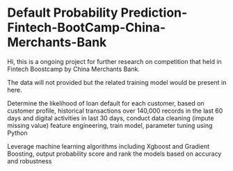 # Default Probability Prediction-Fintech-BootCamp-China-Merchants-Bank

Hi, this is a ongoing project for further research on competition that held in Fintech Boostcamp by China Merchants Bank.

The data will not provided but the related training model would be present in here.

Determine the likelihood of loan default for each customer, based on customer profile, historical transactions over
140,000 records in the last 60 days and digital activities in last 30 days, conduct data cleaning (impute missing value)
feature engineering, train model, parameter tuning using Python

Leverage machine learning algorithms including Xgboost and Gradient Boosting, output probability score and rank the
models based on accuracy and robustness


